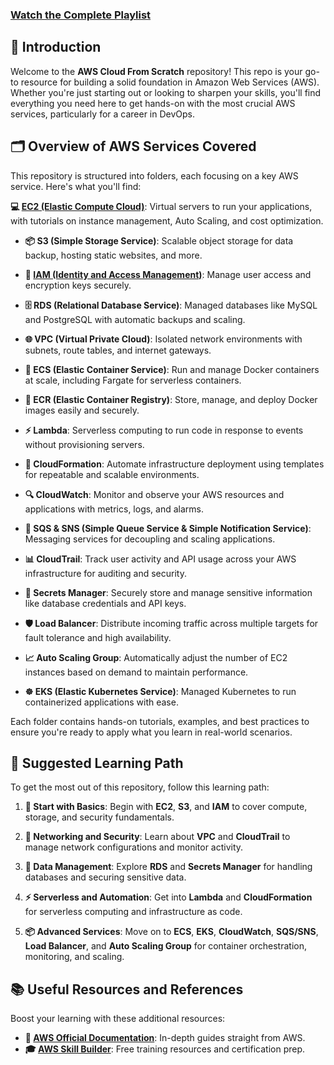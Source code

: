 
### [**Watch the Complete Playlist**](https://youtube.com/playlist?list=PLOa-edppsqFn4MFr5KDqm0Y92d2nGyGgQ&si=srktTEibogJ-QDub)


## 🌟 Introduction
Welcome to the **AWS Cloud From Scratch** repository! This repo is your go-to resource for building a solid foundation in Amazon Web Services (AWS). Whether you're just starting out or looking to sharpen your skills, you'll find everything you need here to get hands-on with the most crucial AWS services, particularly for a career in DevOps.

## 🗂 Overview of AWS Services Covered
This repository is structured into folders, each focusing on a key AWS service. Here's what you'll find:

**💻 [EC2 (Elastic Compute Cloud)](./EC2)**: Virtual servers to run your applications, with tutorials on instance management, Auto Scaling, and cost optimization.
  
- **📦 S3 (Simple Storage Service)**: Scalable object storage for data backup, hosting static websites, and more.

- **🔐 [IAM (Identity and Access Management)](./AWS%20IAM/)**: Manage user access and encryption keys securely.

- **🗄️ RDS (Relational Database Service)**: Managed databases like MySQL and PostgreSQL with automatic backups and scaling.

- **🌐 VPC (Virtual Private Cloud)**: Isolated network environments with subnets, route tables, and internet gateways.

- **🐳 ECS (Elastic Container Service)**: Run and manage Docker containers at scale, including Fargate for serverless containers.

- **🎯 ECR (Elastic Container Registry)**: Store, manage, and deploy Docker images easily and securely.

- **⚡ Lambda**: Serverless computing to run code in response to events without provisioning servers.

- **📜 CloudFormation**: Automate infrastructure deployment using templates for repeatable and scalable environments.

- **🔍 CloudWatch**: Monitor and observe your AWS resources and applications with metrics, logs, and alarms.

- **💬 SQS & SNS (Simple Queue Service & Simple Notification Service)**: Messaging services for decoupling and scaling applications.

- **📊 CloudTrail**: Track user activity and API usage across your AWS infrastructure for auditing and security.

- **🔑 Secrets Manager**: Securely store and manage sensitive information like database credentials and API keys.

- **🛡️ Load Balancer**: Distribute incoming traffic across multiple targets for fault tolerance and high availability.

- **📈 Auto Scaling Group**: Automatically adjust the number of EC2 instances based on demand to maintain performance.

- **☸️ EKS (Elastic Kubernetes Service)**: Managed Kubernetes to run containerized applications with ease.

Each folder contains hands-on tutorials, examples, and best practices to ensure you're ready to apply what you learn in real-world scenarios.

## 🧭 Suggested Learning Path
To get the most out of this repository, follow this learning path:

1. **🔰 Start with Basics**: Begin with **EC2**, **S3**, and **IAM** to cover compute, storage, and security fundamentals.
   
2. **🔐 Networking and Security**: Learn about **VPC** and **CloudTrail** to manage network configurations and monitor activity.

3. **💾 Data Management**: Explore **RDS** and **Secrets Manager** for handling databases and securing sensitive data.

4. **⚡ Serverless and Automation**: Get into **Lambda** and **CloudFormation** for serverless computing and infrastructure as code.

5. **📦 Advanced Services**: Move on to **ECS**, **EKS**, **CloudWatch**, **SQS/SNS**, **Load Balancer**, and **Auto Scaling Group** for container orchestration, monitoring, and scaling.


## 📚 Useful Resources and References
Boost your learning with these additional resources:

- **📖 [AWS Official Documentation](https://aws.amazon.com/documentation/)**: In-depth guides straight from AWS.
- **🎓 [AWS Skill Builder](https://skillbuilder.aws/)**: Free training resources and certification prep.


